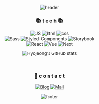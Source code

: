 <div align=center>

![header](https://capsule-render.vercel.app/api?type=waving&color=gradient&customColorList=17&height=100&section=header&fontSize=50&animation=fadeIn&fontAlignY=40)

### 📚 t e c h 📚

![JS](https://img.shields.io/badge/JavaScript-FBE851?style=flat-square&logo=JavaScript&logoColor=333)
![html](https://img.shields.io/badge/Html-E7603B?style=flat-square&logo=Html5&logoColor=white)
![css](https://img.shields.io/badge/CSS-2D88CB?style=flat-square&logo=CSS3&logoColor=white)
<br />
![Sass](https://img.shields.io/badge/Sass-E485B5?style=flat-square&logo=Sass&logoColor=white)
![Styled-Components](https://img.shields.io/badge/Styled%20Components-DB7093?style=flat-square&logo=styled-components&logoColor=white)
![Storybook](https://img.shields.io/badge/Storybook-FF4785?style=flat-square&logo=Storybook&logoColor=white)
<br />
![React](https://img.shields.io/badge/React-5DCCEB?style=flat-square&logo=React&logoColor=white)
![Vue](https://img.shields.io/badge/Vue-43BB97?style=flat-square&logo=Vue.js&logoColor=white)
![Next](https://img.shields.io/badge/Next-2C2C2C?style=flat-square&logo=Next.js&logoColor=white)

![Hyojeong's GitHub stats](https://github-readme-stats.vercel.app/api?username=Shinhyojeong&hide=stars&show_icons=true&theme=vue)

<br />

### 📢 c o n t a c t

[![Blog](https://img.shields.io/badge/Blog-C598D0?style=flat-square&logoColor=white)](https://velog.io/@hyo_o)
[![Mail](https://img.shields.io/badge/Mail-E09595?style=flat-square&logoColor=white)](mailto:hyojeonge0@naver.com)

![footer](https://capsule-render.vercel.app/api?section=footer&type=waving&color=gradient&customColorList=17&height=100)

</div>
